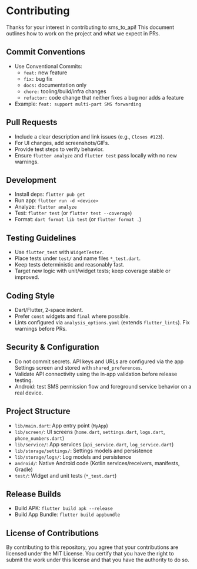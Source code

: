 # Contributing

Thanks for your interest in contributing to sms_to_api! This document outlines how to work on the project and what we expect in PRs.

## Commit Conventions

- Use Conventional Commits:
  - `feat:` new feature
  - `fix:` bug fix
  - `docs:` documentation only
  - `chore:` tooling/build/infra changes
  - `refactor:` code change that neither fixes a bug nor adds a feature
- Example: `feat: support multi‑part SMS forwarding`

## Pull Requests

- Include a clear description and link issues (e.g., `Closes #123`).
- For UI changes, add screenshots/GIFs.
- Provide test steps to verify behavior.
- Ensure `flutter analyze` and `flutter test` pass locally with no new warnings.

## Development

- Install deps: `flutter pub get`
- Run app: `flutter run -d <device>`
- Analyze: `flutter analyze`
- Test: `flutter test` (or `flutter test --coverage`)
- Format: `dart format lib test` (or `flutter format .`)

## Testing Guidelines

- Use `flutter_test` with `WidgetTester`.
- Place tests under `test/` and name files `*_test.dart`.
- Keep tests deterministic and reasonably fast.
- Target new logic with unit/widget tests; keep coverage stable or improved.

## Coding Style

- Dart/Flutter, 2‑space indent.
- Prefer `const` widgets and `final` where possible.
- Lints configured via `analysis_options.yaml` (extends `flutter_lints`). Fix warnings before PRs.

## Security & Configuration

- Do not commit secrets. API keys and URLs are configured via the app Settings screen and stored with `shared_preferences`.
- Validate API connectivity using the in‑app validation before release testing.
- Android: test SMS permission flow and foreground service behavior on a real device.

## Project Structure

- `lib/main.dart`: App entry point (`MyApp`)
- `lib/screen/`: UI screens (`home.dart`, `settings.dart`, `logs.dart`, `phone_numbers.dart`)
- `lib/service/`: App services (`api_service.dart`, `log_service.dart`)
- `lib/storage/settings/`: Settings models and persistence
- `lib/storage/logs/`: Log models and persistence
- `android/`: Native Android code (Kotlin services/receivers, manifests, Gradle)
- `test/`: Widget and unit tests (`*_test.dart`)

## Release Builds

- Build APK: `flutter build apk --release`
- Build App Bundle: `flutter build appbundle`

## License of Contributions

By contributing to this repository, you agree that your contributions are licensed under the MIT License. You certify that you have the right to submit the work under this license and that you have the authority to do so.
